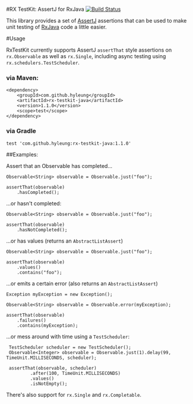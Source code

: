 #RX TestKit: AssertJ for RxJava [![Build Status](https://travis-ci.org/hyleung/rx-testkit.svg?branch=master)](https://travis-ci.org/hyleung/rx-testkit)

This library provides a set of [AssertJ](http://joel-costigliola.github.io/assertj/) assertions that can be used to make unit testing of [RxJava](https://github.com/ReactiveX/RxJava) code a little easier. 

#Usage

RxTestKit currently supports AssertJ `assertThat` style assertions on `rx.Observable` as well as `rx.Single`, including async testing using `rx.schedulers.TestScheduler`.  

### via Maven:
```
<dependency>
    <groupId>com.github.hyleung</groupId>
    <artifactId>rx-testkit-java</artifactId>
    <version>1.1.0</version>
    <scope>test</scope>
</dependency>
```

### via Gradle
```
test 'com.github.hyleung:rx-testkit-java:1.1.0'
```

##Examples:

Assert that an Observable has completed…
```
Observable<String> observable = Observable.just("foo");

assertThat(observable)
    .hasCompleted();
```

…or hasn't completed:
```
Observable<String> observable = Observable.just("foo");

assertThat(observable)
    .hasNotCompleted();
```

…or has values (returns an `AbstractListAssert`)
```
Observable<String> observable = Observable.just("foo");

assertThat(observable)
    .values()
    .contains("foo");
```
…or emits a certain error (also returns an `AbstractListAssert`)

```
Exception myException = new Exception();

Observable<String> observable = Observable.error(myException);

assertThat(observable)
    .failures()
    .contains(myException);
```

...or mess around with time using a `TestScheduler`:

```
 TestScheduler scheduler = new TestScheduler();
 Observable<Integer> observable = Observable.just(1).delay(99, TimeUnit.MILLISECONDS, scheduler);

 assertThat(observable, scheduler)
         .after(100, TimeUnit.MILLISECONDS)
         .values()
         .isNotEmpty();
```

There's also support for `rx.Single` and `rx.Completable`.

